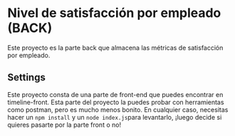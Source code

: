 # Nivel de satisfacción por empleado (BACK)

Este proyecto es la parte back que almacena las métricas de satisfacción por empleado.

## Settings

Este proyecto consta de una parte de front-end que puedes encontrar en timeline-front. Esta parte del proyecto la puedes probar con herramientas como postman, pero es mucho menos bonito. En cualquier caso, necesitas hacer un `npm install` y un `node index.js`para levantarlo, ¡luego decide si quieres pasarte por la parte front o no!
